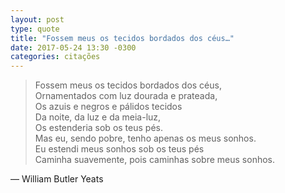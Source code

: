 ```yaml
---
layout: post
type: quote
title: "Fossem meus os tecidos bordados dos céus…"
date: 2017-05-24 13:30 -0300
categories: citações
---
```

>Fossem meus os tecidos bordados dos céus,  
Ornamentados com luz dourada e prateada,  
Os azuis e negros e pálidos tecidos  
Da noite, da luz e da meia-luz,  
Os estenderia sob os teus pés.  
Mas eu, sendo pobre, tenho apenas os meus sonhos.  
Eu estendi meus sonhos sob os teus pés  
Caminha suavemente, pois caminhas sobre meus sonhos.

— William Butler Yeats
